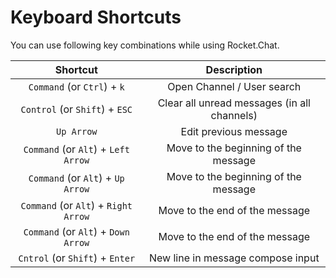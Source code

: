 # Keyboard Shortcuts

You can use following key combinations while using Rocket.Chat.

|               Shortcut               |                 Description                 |
| :----------------------------------: | :-----------------------------------------: |
|      `Command` (or `Ctrl`) + `k`     |          Open Channel / User search         |
|    `Control` (or `Shift`) + `ESC`    | Clear all unread messages (in all channels) |
|              `Up Arrow`              |            Edit previous message            |
|  `Command` (or `Alt`) + `Left Arrow` |     Move to the beginning of the message    |
|   `Command` (or `Alt`) + `Up Arrow`  |     Move to the beginning of the message    |
| `Command` (or `Alt`) + `Right Arrow` |        Move to the end of the message       |
|  `Command` (or `Alt`) + `Down Arrow` |        Move to the end of the message       |
|    `Cntrol` (or `Shift`) + `Enter`   |      New line in message compose input      |
